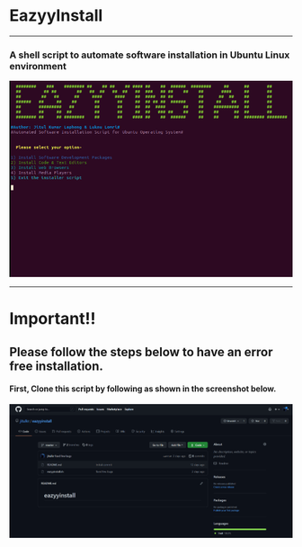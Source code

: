 # **EazyyInstall**
--------------

### A shell script to automate software installation in Ubuntu Linux environment

![EazyyInstall Demo](demo/menu-front.gif)


-------------
# **Important!!**
## Please follow the steps below to have an error free installation.

#### First, Clone this script by following as shown in the screenshot below.
![EazyyInstall Demo](demo/git-clone.gif)
